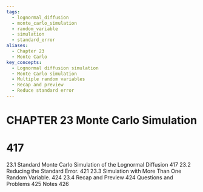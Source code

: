 ```yaml
---
tags:
  - lognormal_diffusion
  - monte_carlo_simulation
  - random_variable
  - simulation
  - standard_error
aliases:
  - Chapter 23
  - Monte Carlo
key_concepts:
  - Lognormal diffusion simulation
  - Monte Carlo simulation
  - Multiple random variables
  - Recap and preview
  - Reduce standard error
---
```


# CHAPTER 23 Monte Carlo Simulation

# 417

23.1 Standard Monte Carlo Simulation of the Lognormal Diffusion 417
23.2 Reducing the Standard Error. 421
23.3 Simulation with More Than One Random Variable. 424
23.4 Recap and Preview 424
Questions and Problems 425
Notes 426

